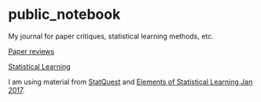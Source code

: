 # public_notebook

My journal for paper critiques, statistical learning methods, etc.

[Paper reviews](paper_reviews.md)

[Statistical Learning](statistical_learning.md)

I am using material from [StatQuest](https://www.youtube.com/channel/UCtYLUTtgS3k1Fg4y5tAhLbw) and [Elements of Statistical Learning Jan 2017](https://web.stanford.edu/~hastie/ElemStatLearn/).